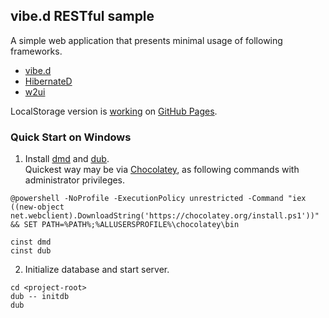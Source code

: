 ## vibe.d RESTful sample

A simple web application that presents minimal usage of following frameworks.

* [vibe.d](http://vibed.org/)
* [HibernateD](https://github.com/buggins/hibernated)
* [w2ui](http://w2ui.com/)

LocalStorage version is [working](https://luncheon.github.io/vibe-d-restful-sample/dist/localstorage.html) on [GitHub Pages](https://luncheon.github.io/vibe-d-restful-sample/).

### Quick Start on Windows

1. Install [dmd](http://dlang.org/download.html) and [dub](http://code.dlang.org/).<br>
  Quickest way may be via [Chocolatey](https://chocolatey.org/), as following commands with administrator privileges.

 ```
@powershell -NoProfile -ExecutionPolicy unrestricted -Command "iex ((new-object net.webclient).DownloadString('https://chocolatey.org/install.ps1'))" && SET PATH=%PATH%;%ALLUSERSPROFILE%\chocolatey\bin

cinst dmd
cinst dub
```

2. Initialize database and start server.

 ```
cd <project-root>
dub -- initdb
dub
```
